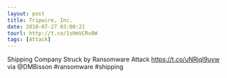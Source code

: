 ```yaml
---
layout: post
title: Tripwire, Inc.
date: 2018-07-27 03:00:21
tourl: http://t.co/1sHmVCRv8W
tags: [Attack]
---
```

Shipping Company Struck by Ransomware Attack https://t.co/uNRjqI9uyw via @DMBisson #ransomware #shipping